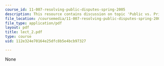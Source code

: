 ```yaml
---
course_id: 11-007-resolving-public-disputes-spring-2005
description: This resource contains discussion on topic 'Public vs. Private'.
file_location: /coursemedia/11-007-resolving-public-disputes-spring-2005/112e324e70164e25dfc8b5e4bcb97327_lect_2.pdf
file_type: application/pdf
layout: pdf
title: lect_2.pdf
type: course
uid: 112e324e70164e25dfc8b5e4bcb97327

---
```

None
